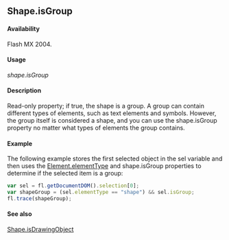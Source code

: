 ## Shape.isGroup

#### Availability

Flash MX 2004.

#### Usage

*shape.isGroup*

#### Description

Read-only property; if true, the shape is a group. A group can contain different types of elements, such as text elements and symbols. However, the group itself is considered a shape, and you can use the shape.isGroup property no matter what types of elements the group contains.

#### Example

The following example stores the first selected object in the sel variable and then uses the [Element.elementType](../Element_object/Element1.md) and
shape.isGroup properties to determine if the selected item is a group:

```javascript
var sel = fl.getDocumentDOM().selection[0];
var shapeGroup = (sel.elementType == "shape") && sel.isGroup;
fl.trace(shapeGroup);
```

#### See also

[Shape.isDrawingObject](../Shape_object/Shape6.md)
